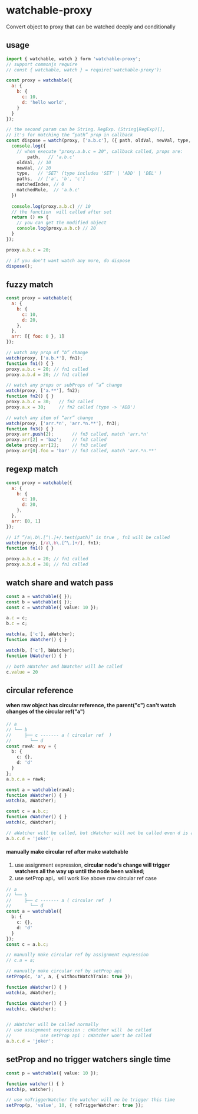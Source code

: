 # watchable-proxy
Convert object to proxy that can be watched deeply and conditionally<br/>

## usage

```javascript
import { watchable, watch } form 'watchable-proxy';
// support commonjs require
// const { watchable, watch } = require('watchable-proxy');

const proxy = watchable({
  a: {
    b: {
      c: 10,
      d: 'hello world',
    }
  }
});

// the second param can be String、RegExp、(String|RegExp)[], 
// it's for matching the “path” prop in callback
const dispose = watch(proxy, ['a.b.c'], ({ path, oldVal, newVal, type, paths }) => {
  console.log({
    // when execute "proxy.a.b.c = 20", callback called, props are:
 		path,   // 'a.b.c'
    oldVal, // 10
    newVal, // 20
    type,   // 'SET' (type includes 'SET' | 'ADD' | 'DEL' )
    paths,  // ['a', 'b', 'c']
    matchedIndex, // 0
    matchedRule,  // 'a.b.c'
  })
  
  console.log(proxy.a.b.c) // 10
  // the function  will called after set
  return () => {
    // you can get the modified object
    console.log(proxy.a.b.c) // 20
  }
});

proxy.a.b.c = 20;

// if you don't want watch any more, do dispose
dispose();
```

## fuzzy match

```js
const proxy = watchable({
  a: {
    b: {
      c: 10,
      d: 20,
    },
  },
  arr: [{ foo: 0 }, 1]
});

// watch any prop of “b” change
watch(proxy, ['a.b.*'], fn1);
function fn1() { }
proxy.a.b.c = 20; // fn1 called
proxy.a.b.d = 20; // fn1 called

// watch any props or subProps of “a” change
watch(proxy, ['a.**'], fn2);
function fn2() { }
proxy.a.b.c = 30;   // fn2 called
proxy.a.x = 30;     // fn2 called (type -> 'ADD')

// watch any item of “arr” change
watch(proxy, ['arr.*n', 'arr.*n.**'], fn3);
function fn3() { }
proxy.arr.push(2);       // fn3 called, match 'arr.*n'
proxy.arr[2] = 'baz';    // fn3 called
delete proxy.arr[2];     // fn3 called
proxy.arr[0].foo = 'bar' // fn3 called, match 'arr.*n.**'
```

## regexp match

```js
const proxy = watchable({
  a: {
    b: {
      c: 10,
      d: 20,
    },
  },
  arr: [0, 1]
});

// if “/a\.b\.[^\.]+/.test(path)” is true , fn1 will be called
watch(proxy, [/a\.b\.[^\.]+/], fn1);
function fn1() { }

proxy.a.b.c = 20; // fn1 called
proxy.a.b.d = 30; // fn1 called
```

## watch share and watch pass

```typescript
const a = watchable({ });
const b = watchable({ });
const c = watchable({ value: 10 });

a.c = c;
b.c = c;

watch(a, ['c'], aWatcher);
function aWatcher() { }

watch(b, ['c'], bWatcher);
function bWatcher() { }

// both aWatcher and bWatcher will be called
c.value = 20
```

## circular reference

#### when raw object has circular reference, the parent("c") can't watch changes of the circular ref("a")

```typescript
// a
// └── b 
// 	   ├── c ------- a ( circular ref  )
// 		 └── d
const rawA: any = {
  b: {
    c: {},
    d: 'd'
  }
};
a.b.c.a = rawA;

const a = watchable(rawA);
function aWatcher() { }
watch(a, aWatcher);

const c = a.b.c;
function cWatcher() { }
watch(c, cWatcher);

// aWatcher will be called, but cWatcher will not be called even d is a child node of c by circular ref
a.b.c.d = 'joker';
```

#### manually make circular ref after make watchable

1. use assignment expression, **circular node's change will trigger watchers all the way up until the node been walked**;
2. use setProp api，will work like above raw circular ref case

```typescript
// a
// └── b 
// 	   ├── c ------- a ( circular ref  )
// 		 └── d
const a = watchable({
  b: {
    c: {},
    d: 'd'
  }
});
const c = a.b.c;

// manually make circular ref by assignment expression
// c.a = a;

// manually make circular ref by setProp api
setProp(c, 'a', a, { withoutWatchTrain: true });

function aWatcher() { }
watch(a, aWatcher);

function cWatcher() { }
watch(c, cWatcher);


// aWatcher will be called normally
// use assignment expression : cWatcher will  be called
//           use setProp api : cWatcher won't be called
a.b.c.d = 'joker';
```

## setProp and no trigger watchers single time

```typescript
const p = watchable({ value: 10 });

function watcher() { }
watch(p, watcher);

// use noTriggerWatcher the watcher will no be trigger this time
setProp(p, 'value', 10, { noTriggerWatcher: true });
```

